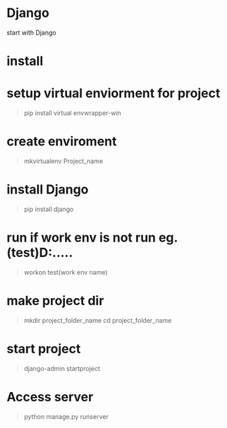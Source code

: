 # Django
start with Django 
# install 
# setup virtual enviorment for project
> pip install virtual envwrapper-win
# create enviroment
> mkvirtualenv Project_name
# install Django
> pip install django
# run if work env is not run eg.(test)D:\.....
> workon test(work env name)
# make project dir
> mkdir project_folder_name
> cd project_folder_name
# start project
> django-admin startproject
# Access server
> python manage.py runserver

